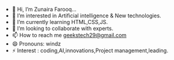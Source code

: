 - 👋 Hi, I’m Zunaira Farooq...
- 👀 I’m interested in Artificial intelligence & New technologies.
- 🌱 I’m currently learning HTML,CSS,JS.
- 💞️ I’m looking to collaborate with experts.
- 📫 How to reach me geekstech29@gmail.com
- 😄 Pronouns: windz
- ⚡ Interest : coding,AI,innovations,Project management,leading.

<!---
Tech-nion/Tech-nion is a ✨ special ✨ repository because its `README.md` (this file) appears on your GitHub profile.
You can click the Preview link to take a look at your changes.
--->
